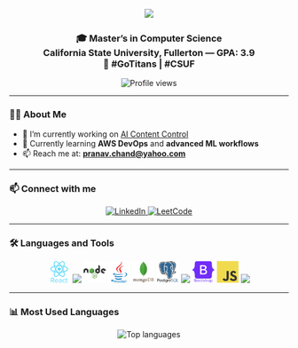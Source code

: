 <p align="center">
  <img src="https://readme-typing-svg.demolab.com?font=Fira+Code&weight=500&pause=1000&color=F7931E&center=true&vCenter=true&width=435&lines=Hi+there!+I'm+Pranav+👋;Full-Stack+Engineer+%7C+Java+%7C+React+%7C+ML" />
</p>


<h3 align="center">
🎓 Master’s in Computer Science <br>
California State University, Fullerton — GPA: 3.9 <br>
💙 #GoTitans | #CSUF
</h3>

<p align="center">
  <img src="https://komarev.com/ghpvc/?username=chandpranav&label=Profile%20views&color=0e75b6&style=flat" alt="Profile views" />
</p>

---

### 👨‍💻 About Me

- 🔭 I’m currently working on [AI Content Control](https://github.com/chandpranav/ai-content-control)  
- 🌱 Currently learning **AWS DevOps** and **advanced ML workflows**  
- 📫 Reach me at: **pranav.chand@yahoo.com**

---

### 📫 Connect with me

<div align="center">
  <a href="https://www.linkedin.com/in/pranavchand3272/" target="_blank">
    <img src="https://raw.githubusercontent.com/rahuldkjain/github-profile-readme-generator/master/src/images/icons/Social/linked-in-alt.svg" alt="LinkedIn" height="30" width="40" />
  </a>
  <a href="https://leetcode.com/u/pranavchand/" target="_blank">
    <img src="https://raw.githubusercontent.com/rahuldkjain/github-profile-readme-generator/master/src/images/icons/Social/leet-code.svg" alt="LeetCode" height="30" width="40" />
  </a>
</div>

---

### 🛠️ Languages and Tools

<p align="center">
  <!-- Wrap icons nicely and center them -->
  <a href="https://reactjs.org/" target="_blank"><img src="https://raw.githubusercontent.com/devicons/devicon/master/icons/react/react-original-wordmark.svg" width="40" /></a>
  <a href="https://spring.io/" target="_blank"><img src="https://www.vectorlogo.zone/logos/springio/springio-icon.svg" width="40" /></a>
  <a href="https://nodejs.org/" target="_blank"><img src="https://raw.githubusercontent.com/devicons/devicon/master/icons/nodejs/nodejs-original-wordmark.svg" width="40" /></a>
  <a href="https://www.java.com/" target="_blank"><img src="https://raw.githubusercontent.com/devicons/devicon/master/icons/java/java-original.svg" width="40" /></a>
  <a href="https://www.mongodb.com/" target="_blank"><img src="https://raw.githubusercontent.com/devicons/devicon/master/icons/mongodb/mongodb-original-wordmark.svg" width="40" /></a>
  <a href="https://www.postgresql.org/" target="_blank"><img src="https://raw.githubusercontent.com/devicons/devicon/master/icons/postgresql/postgresql-original-wordmark.svg" width="40" /></a>
  <a href="https://aws.amazon.com/" target="_blank"><img src="https://www.vectorlogo.zone/logos/amazon_aws/amazon_aws-icon.svg" width="40" /></a>
  <a href="https://getbootstrap.com/" target="_blank"><img src="https://raw.githubusercontent.com/devicons/devicon/master/icons/bootstrap/bootstrap-plain-wordmark.svg" width="40" /></a>
  <a href="https://developer.mozilla.org/en-US/docs/Web/JavaScript" target="_blank"><img src="https://raw.githubusercontent.com/devicons/devicon/master/icons/javascript/javascript-original.svg" width="40" /></a>
  <a href="https://kotlinlang.org/" target="_blank"><img src="https://www.vectorlogo.zone/logos/kotlinlang/kotlinlang-icon.svg" width="40" /></a>
</p>

---

### 📊 Most Used Languages

<p align="center">
  <img src="https://github-readme-stats.vercel.app/api/top-langs?username=chandpranav&show_icons=true&locale=en&layout=compact" alt="Top languages" />
</p>
